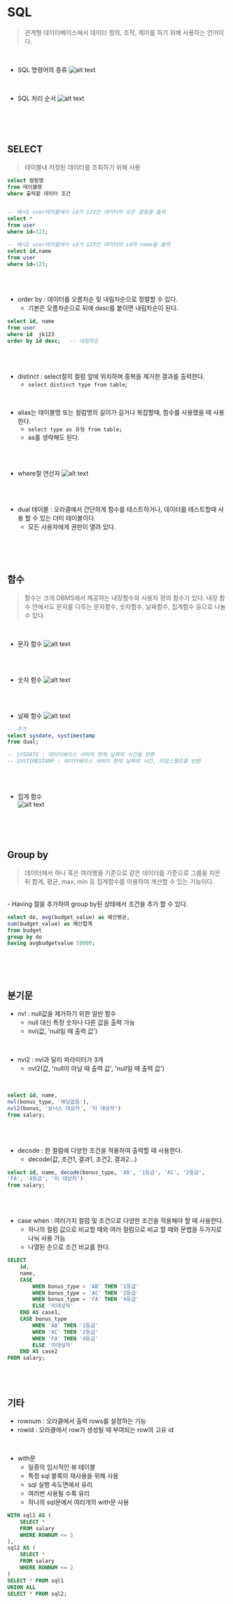# SQL
> 관계형 데이터베이스에서 데이터 정의, 조작, 제어를 하기 위해 사용하는 언어이다.

<br>

- SQL 명령어의 종류
![alt text](img/image-3.png)

<br>

- SQL 처리 순서
![alt text](img/image-4.png)



<br>
<br>
<br>

## SELECT
> 테이블내 저장된 데이터를 조회하기 위해 사용 

``` sql
select 컬럼명
from 테이블명
where 출력할 데이터 조건


-- 예시1 user테이블에서 id가 123인 데이터의 모든 컬럼을 출력
select *
from user
where id=123;

-- 예시2 user테이블에서 id가 123인 데이터의 id와 name을 출력
select id,name
from user
where id=123;
```

<br>
<br>

- order by : 데이터를 오름차순 및 내림차순으로 정렬할 수 있다.
    - 기본은 오름차순으로 뒤에 desc를 붙이면 내림차순이 된다.

``` sql
select id, name
from user
where id  jk123
order by id desc;   -- 내림차순
```

<br>
<br>

- distinct : select절의 컬럼 앞에 위치하며 중복을 제거한 결과를 출력한다.
    -  `select distinct type from table`;

<br>

- alias는 테이블명 또는 컬럼명의 길이가 길거나 복잡할때, 함수를 사용했을 때 사용한다.
    - `select type as 유형 from table;`
    - as를 생략해도 된다.


<br>
<br>

- where절 연산자
![alt text](img/image-5.png)

<br>
<br>

- dual 테이블 : 오라클에서 간단하게 함수를 테스트하거나, 데이터를 테스트할때 사용 할 수 있는 더미 테이블이다.
    - 모든 사용자에게 권한이 열려 있다.

<br>
<br>
<br>

## 함수
> 함수는 크게 DBMS에서 제공하는 내장함수와 사용자 정의 함수가 있다. 내장 함수 안에서도 문자를 다루는 문자함수, 숫자함수, 날짜함수, 집계함수 등으로 나눌 수 있다.

<br>

- 문자 함수
![alt text](img/image-6.png)


<br>
<br>

- 숫자 함수
![alt text](img/image-7.png)

<br>
<br>

- 날짜 함수
![alt text](img/image-8.png)

```sql
-- 추가
select sysdate, systimestamp
from dual;

-- SYSDATE : 데이터베이스 서버의 현재 날짜와 시간을 반환
-- SYSTIMESTAMP : 데이터베이스 서버의 현재 날짜와 시간, 타임스탬프를 반환
```

<br>
<br>

- 집계 함수 <br>
![alt text](img/image-9.png)


<br>
<br>
<br>


## Group by
> 데이터에서 하나 혹은 여러행을 기준으로 같은 데이터를 기준으로 그룹을 지은 뒤 합계, 평균, max, min 등 집계함수를 이용하여 계산할 수 있는 기능이다.

<br>
- Having 절을 추가하여 group by된 상태에서 조건을 추가 할 수 있다.

```sql
select do, avg(budget_value) as 예산평균, 
sum(budget_value) as 예산합계
from budget
group by do
having avgbudgetvalue 50000;
```

<br>
<br>
<br>


## 분기문

- nvl : null값을 제거하기 위한 일반 함수
    - null 대신 특정 숫자나 다른 값을 출력 가능
    - nvl(값, 'null일 때 출력 값')

<br>

- nvl2 : nvl과 달리 파라미터가 3개
    - nvl2(값, 'null이 아닐 때 출력 값', 'null일 때 출력 값')

<br>

```sql
select id, name, 
nvl(bonus_type, '해당없음'), 
nvl2(bonus, '보너스 대상자', '미 대상자')
from salary;
```


<br>
<br>

- decode : 한 컬럼에 다양한 조건을 적용하여 출력할 때 사용한다.
    - decode(값, 조건1, 결과1, 조건2, 결과2…)

```sql
select id, name, decode(bonus_type, 'AB', '1등급', 'AC', '2등급', 
'FA', '4등급', '미 대상자') 
from salary;
```

<br>
<br>

- case when : 여러가지 컬럼 및 조건으로 다양한 조건을 적용해야 할 때 사용한다.
    - 하나의 컬럼 값으로 비교할 때와 여러 컬럼으로 비교 할 때와 문법을 두가지로 나눠 사용 가능
    - 나열된 순으로 조건 비교를 한다.

``` sql
SELECT 
    id, 
    name, 
    CASE 
        WHEN bonus_type = 'AB' THEN '1등급'
        WHEN bonus_type = 'AC' THEN '2등급'
        WHEN bonus_type = 'FA' THEN '4등급'
        ELSE '미대상자'
    END AS case1,
    CASE bonus_type
        WHEN 'AB' THEN '1등급'
        WHEN 'AC' THEN '2등급'
        WHEN 'FA' THEN '4등급'
        ELSE '미대상자'
    END AS case2
FROM salary;
```

<br>
<br>


## 기타

- rownum : 오라클에서 출력 rows를 설정하는 기능
- rowid : 오라클에서 row가 생성될 때 부여되는 row의 고유 id

<br>

- with문
    - 일종의 임시적인 뷰 테이블
    - 특정 sql 블록의 재사용을 위해 사용
    - sql 실행 속도면에서 유리
    - 여러번 사용될 수록 유리
    - 하나의 sql문에서 여러개의 with문 사용
```sql 
WITH sql1 AS (
    SELECT * 
    FROM salary 
    WHERE ROWNUM <= 5
), 
sql2 AS (
    SELECT * 
    FROM salary 
    WHERE ROWNUM <= 2
)
SELECT * FROM sql1
UNION ALL
SELECT * FROM sql2;
```
